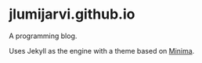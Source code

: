 # jlumijarvi.github.io

A programming blog.

Uses Jekyll as the engine with a theme based on [Minima](https://github.com/jekyll/minima).
